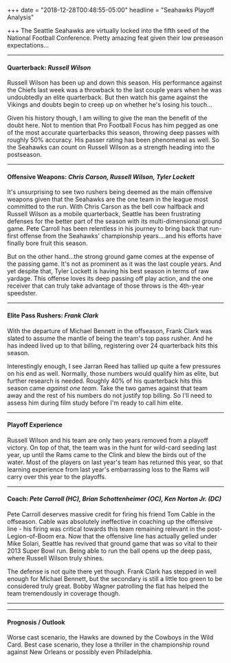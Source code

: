 +++
date = "2018-12-28T00:48:55-05:00"
headline = "Seahawks Playoff Analysis"

+++
The Seattle Seahawks are virtually locked into the fifth seed of the National Football Conference. Pretty amazing feat given their low preseason expectations...

***

#### Quarterback: _Russell Wilson_

Russell Wilson has been up and down this season. His performance against the Chiefs last week was a throwback to the last couple years when he was undoubtedly an elite quarterback. But then watch his game against the Vikings and doubts begin to creep up on whether he's losing his touch...

Given his history though, I am willing to give the man the benefit of the doubt here. Not to mention that Pro Football Focus has him pegged as one of the most accurate quarterbacks this season, throwing deep passes with roughly 50% accuracy. His passer rating has been phenomenal as well. So the Seahawks can count on Russell Wilson as a strength heading into the postseason.

***

#### Offensive Weapons: _Chris Carson, Russell Wilson, Tyler Lockett_

It's unsurprising to see two rushers being deemed as the main offensive weapons given that the Seahawks are the one team in the league most committed to the run. With Chris Carson as the bell cow halfback and Russell Wilson as a mobile quarterback, Seattle has been frustrating defenses for the better part of the season with its multi-dimensional ground game. Pete Carroll has been relentless in his journey to bring back that run-first offense from the Seahawks' championship years....and his efforts have finally bore fruit this season.

But on the other hand...the strong ground game comes at the expense of the passing game. It's not as prominent as it was the last couple years. And yet despite that, Tyler Lockett is having his best season in terms of raw yardage.  This offense loves its deep passing off play action, and the one receiver that can truly take advantage of those throws is the 4th-year speedster.

***

#### Elite Pass Rushers: _Frank Clark_

With the departure of Michael Bennett in the offseason, Frank Clark was slated to assume the mantle of being the team's top pass rusher. And he has indeed lived up to that billing, registering over 24 quarterback hits this season.

Interestingly enough, I see Jarran Reed has tallied up quite a few pressures on his end as well. Normally, those numbers would qualify him as elite, but further research is needed. Roughly 40% of his quarterback hits this season came _against one team_. Take the two games against that team away and the rest of his numbers do not justify top billing. So I'll need to assess him during film study before I'm ready to call him elite.

***

#### Playoff Experience

Russell Wilson and his team are only two years removed from a playoff victory. On top of that, the team was in the hunt for wild-card seeding last year, up until the Rams came to the Clink and blew the birds out of the water. Most of the players on last year's team has returned this year, so that learning experience from last year's embarrassing loss to the Rams will carry over this year to the playoffs.

***

#### Coach: _Pete Carroll (HC), Brian Schottenheimer (OC), Ken Norton Jr. (DC)_

Pete Carroll deserves massive credit for firing his friend Tom Cable in the offseason. Cable was absolutely ineffective in coaching up the offensive line - his firing was critical towards this team remaining relevant in the post-Legion-of-Boom era. Now that the offensive line has actually gelled under Mike Solari, Seattle has revived that ground game that was so vital to their 2013 Super Bowl run. Being able to run the ball opens up the deep pass, where Russell Wilson truly shines.

The defense is not quite there yet though. Frank Clark has stepped in well enough for Michael Bennett, but the secondary is still a little too green to be considered truly great. Bobby Wagner patrolling the flat has helped the team tremendously in coverage though.   

***

***

#### Prognosis / Outlook

Worse cast scenario, the Hawks are downed by the Cowboys in the Wild Card. Best case scenario, they lose a thriller in the championship round against New Orleans or possibly even Philadelphia.